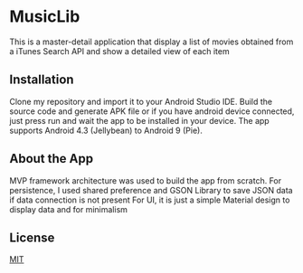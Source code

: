 # MusicLib

This is a master-detail application that display a list of movies obtained from a iTunes Search API and 
show a detailed view of each item

## Installation

Clone my repository and import it to your Android Studio IDE.
Build the source code and generate APK file or if you have android device connected, 
just press run and wait the app to be installed in your device.
The app supports Android 4.3 (Jellybean) to Android 9 (Pie).

## About the App
MVP framework architecture was used to build the app from scratch. 
For persistence, I used shared preference and GSON Library to save JSON data
if data connection is not present 
For UI, it is just a simple Material design to display data and for minimalism

## License
[MIT](https://choosealicense.com/licenses/mit/)

